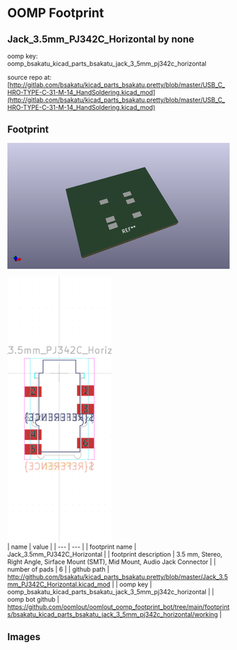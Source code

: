 # OOMP Footprint  
## Jack_3.5mm_PJ342C_Horizontal  by none  
  
oomp key: oomp_bsakatu_kicad_parts_bsakatu_jack_3_5mm_pj342c_horizontal  
  
source repo at: [http://gitlab.com/bsakatu/kicad_parts_bsakatu.pretty/blob/master/USB_C_HRO-TYPE-C-31-M-14_HandSoldering.kicad_mod](http://gitlab.com/bsakatu/kicad_parts_bsakatu.pretty/blob/master/USB_C_HRO-TYPE-C-31-M-14_HandSoldering.kicad_mod)  
## Footprint  
  
[![working_kicad_pcb_3d.png](working_kicad_pcb_3d_600.png)](working_kicad_pcb_3d.png)  
  
[![working.png](working_600.png)](working.png)  
| name | value | 
| --- | --- | 
| footprint name | Jack_3.5mm_PJ342C_Horizontal | 
| footprint description | 3.5 mm, Stereo, Right Angle, Sirface Mount (SMT), Mid Mount, Audio Jack Connector | 
| number of pads | 6 | 
| github path | http://github.com/bsakatu/kicad_parts_bsakatu.pretty/blob/master/Jack_3.5mm_PJ342C_Horizontal.kicad_mod | 
| oomp key | oomp_bsakatu_kicad_parts_bsakatu_jack_3_5mm_pj342c_horizontal | 
| oomp bot github | https://github.com/oomlout/oomlout_oomp_footprint_bot/tree/main/footprints/bsakatu_kicad_parts_bsakatu_jack_3_5mm_pj342c_horizontal/working | 
## Images  
